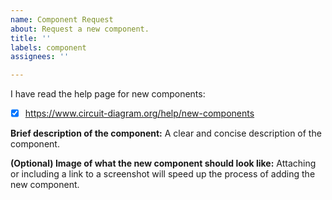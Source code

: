 ```yaml
---
name: Component Request
about: Request a new component.
title: ''
labels: component
assignees: ''

---
```


I have read the help page for new components:

- [x] https://www.circuit-diagram.org/help/new-components

**Brief description of the component:**
A clear and concise description of the component.

**(Optional) Image of what the new component should look like:**
Attaching or including a link to a screenshot will speed up the process of adding the new component.
